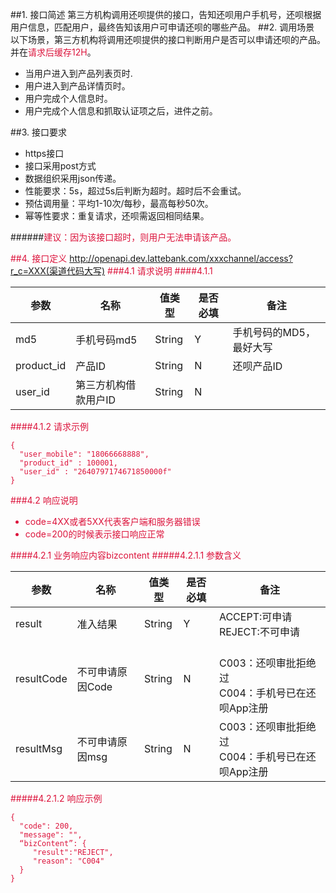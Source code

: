 ##1. 接口简述
第三方机构调用还呗提供的接口，告知还呗用户手机号，还呗根据用户信息，匹配用户，最终告知该用户可申请还呗的哪些产品。
##2. 调用场景
以下场景，第三方机构将调用还呗提供的接口判断用户是否可以申请还呗的产品。并在<font color=#DC143C >请求后缓存12H</font>。

* 当用户进入到产品列表页时.
* 用户进入到产品详情页时。
* 用户完成个人信息时。
* 用户完成个人信息和抓取认证项之后，进件之前。

##3. 接口要求

* https接口
* 接口采用post方式
* 数据组织采用json传递。
* 性能要求：5s，超过5s后判断为超时。超时后不会重试。
* 预估调用量：平均1-10次/每秒，最高每秒50次。
* 幂等性要求：重复请求，还呗需返回相同结果。

######<font color=#DC143C >建议：因为该接口超时，则用户无法申请该产品。

##4. 接口定义
http://openapi.dev.lattebank.com/xxxchannel/access?r_c=XXX(渠道代码大写)
###4.1 请求说明
####4.1.1 

参数|名称|值类型|是否必填|备注
------------ | ------------- | ------------ | ------------ | ------------ 
md5|	手机号码md5|	String|	Y|	手机号码的MD5，最好大写
product_id|	产品ID|	String|	N| 还呗产品ID 
user_id| 第三方机构借款用户ID|  String|  N|	

####4.1.2 请求示例

```
{
  "user_mobile": "18066668888",
  "product_id" : 100001,
  "user_id" : "2640797174671850000f"
}
```
###4.2 响应说明
* code=4XX或者5XX代表客户端和服务器错误
* code=200的时候表示接口响应正常

####4.2.1 业务响应内容bizcontent
#####4.2.1.1 参数含义

参数|名称|值类型|是否必填|备注
------------ | ------------- | ------------ | ------------ | ------------ 
result|准入结果|	String|	Y|ACCEPT:可申请REJECT:不可申请
resultCode|不可申请原因Code|String|N|<br>C003：还呗审批拒绝过<br>C004：手机号已在还呗App注册
resultMsg|不可申请原因msg|String|N|C003：还呗审批拒绝过<br/>C004：手机号已在还呗App注册

#####4.2.1.2 响应示例
```
{
  "code": 200,
  "message": "",
  “bizContent”: {
  	 "result":"REJECT",
     "reason": "C004"
  }  
}
```

